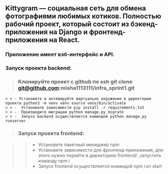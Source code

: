## Kittygram — социальная сеть для обмена фотографиями любимых котиков. Полностью рабочий проект, который состоит из бэкенд-приложения на Django и фронтенд-приложения на React.

### Приложение имеет вэб-интерфейс и API.

### Запуск проекта backend:

  >  ### Клонируйте проект с github по ssh git clone git@github.com:misha1113111/infra_sprint1.git
    > > - Установите и активируйте виртуально окружение в директории проекта python3 -m venv venv source venv/bin/activate
    > > -  Установите зависимости pip install -r requirements.txt
    > > -  Произведите миграции python manage.py migrate
    > > -  Запуск backend осуществляется командой python manage.py runserver

  >  ### Запуск проекта frontend:

   > > - Установите пакетный менеджер npm
   > > - Установите зависимости для фронтенд-приложения, для этого нужно перейти в директорию frontend/ ,запустить команду npm i
   > > - Запуск frontend осуществляется командой npm run start


